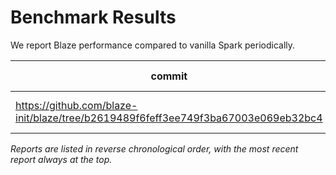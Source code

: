 # Benchmark Results

We report Blaze performance compared to vanilla Spark periodically.


| commit                                                                            | commit date  | report                      |
|-----------------------------------------------------------------------------------|--------------|-----------------------------|
| https://github.com/blaze-init/blaze/tree/b2619489f6feff3ee749f3ba67003e069eb32bc4 | May 17, 2022 | [2022-05-17](./20220517.md) |


_Reports are listed in reverse chronological order, with the most recent report always at the top._